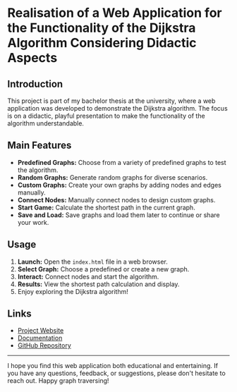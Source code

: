 # **Realisation of a Web Application for the Functionality of the Dijkstra Algorithm Considering Didactic Aspects**

## **Introduction**
This project is part of my bachelor thesis at the university, where a web application was developed to demonstrate the Dijkstra algorithm. The focus is on a didactic, playful presentation to make the functionality of the algorithm understandable.

## **Main Features**
- **Predefined Graphs:** Choose from a variety of predefined graphs to test the algorithm.
- **Random Graphs:** Generate random graphs for diverse scenarios.
- **Custom Graphs:** Create your own graphs by adding nodes and edges manually.
- **Connect Nodes:** Manually connect nodes to design custom graphs.
- **Start Game:** Calculate the shortest path in the current graph.
- **Save and Load:** Save graphs and load them later to continue or share your work.

## **Usage**
1. **Launch:** Open the `index.html` file in a web browser.
2. **Select Graph:** Choose a predefined or create a new graph.
3. **Interact:** Connect nodes and start the algorithm.
4. **Results:** View the shortest path calculation and display.
5. Enjoy exploring the Dijkstra algorithm!

## **Links**
- [Project Website](#)
- [Documentation](#)
- [GitHub Repository](#)

---

I hope you find this web application both educational and entertaining. If you have any questions, feedback, or suggestions, please don't hesitate to reach out. Happy graph traversing!
